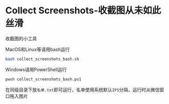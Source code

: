 # Collect Screenshots-收截图从未如此丝滑
收截图的小工具

MacOS和Linux等请用bash运行
```bash
bash collect_screenshots_bash.sh
```

Windows请用PowerShell运行
```bash
pwsh collect_screenshots_bash.ps1
```

在同级目录下放`名单.txt`即可运行，名单使用系统默认`IFS`分隔，运行时从微信窗口拖入图片
